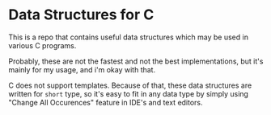 # Data Structures for C

This is a repo that contains useful data structures which may be used in various C programs.

Probably, these are not the fastest and not the best implementations, but it's mainly for my usage, and i'm okay with that.

C does not support templates. Because of that, these data structures are written for `short` type, so it's 
easy to fit in any data type by simply using "Change All Occurences" feature in IDE's and text editors.

